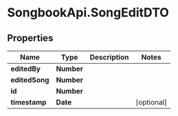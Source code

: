 # SongbookApi.SongEditDTO

## Properties
Name | Type | Description | Notes
------------ | ------------- | ------------- | -------------
**editedBy** | **Number** |  | 
**editedSong** | **Number** |  | 
**id** | **Number** |  | 
**timestamp** | **Date** |  | [optional] 


